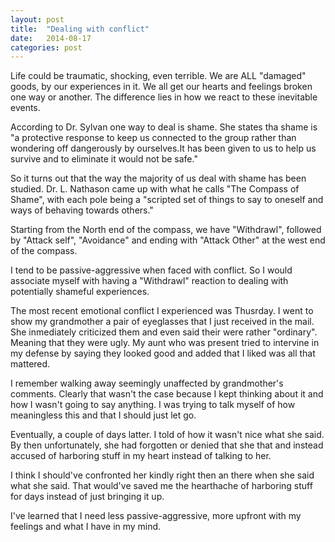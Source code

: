 ```yaml
---
layout: post
title:  "Dealing with conflict"
date:   2014-08-17
categories: post
---
```

Life could be traumatic, shocking, even terrible. We are ALL "damaged" goods, by
our experiences in it. We all get our hearts and feelings broken one way or
another. The difference lies in how we react to these inevitable events.

According to Dr. Sylvan one way to deal is shame. She states tha shame is "a
protective response to keep us connected to the group rather than wondering off
dangerously by ourselves.It has been given to us to help us survive and to
eliminate it would not be safe."

So it turns out that the way the majority of us deal with shame has been
studied. Dr. L. Nathason came up with what he calls "The Compass of Shame", with
each pole being a "scripted set of things to say to oneself and ways of behaving
towards others."

Starting from the North end of the compass, we have "Withdrawl", followed by
"Attack self", "Avoidance" and ending with "Attack Other" at the west end of the
compass.

I tend to be passive-aggressive when faced with conflict. So I would associate
myself with having a "Withdrawl" reaction to dealing with potentially shameful
experiences.

The most recent emotional conflict I experienced was Thusrday. I went to show my
grandmother a pair of eyeglasses that I just received in the mail. She
inmediately criticized them and even said their were rather "ordinary". Meaning
that they were ugly. My aunt who was present tried to intervine in my defense by
saying they looked good and added that I liked was all that mattered.

I remember walking away seemingly unaffected by grandmother's comments. Clearly
that wasn't the case because I kept thinking about it and how I wasn't going to
say anything. I was trying to talk myself of how meaningless this and that I
should just let go.

Eventually, a couple of days latter. I told of how it wasn't nice what she said.
By then unfortunately, she had forgotten or denied that she that and instead
accused of harboring stuff in my heart instead of talking to her.

I think I should've confronted her kindly right then an there when she said what
she said. That would've saved me the hearthache of harboring stuff for days
instead of just bringing it up.

I've learned that I need less passive-aggressive, more upfront with my feelings
and what I have in my mind.
